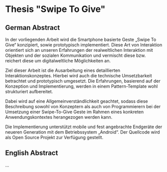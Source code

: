 # Thesis "Swipe To Give"

## German Abstract

In der vorliegenden Arbeit wird die Smartphone basierte Geste „Swipe To Give“ konzipiert, sowie prototypisch implementiert.
Diese Art von Interaktion orientiert sich an unseren Erfahrungen der realweltlichen Interaktion mit Objekten und der sozialen Kommunikation und vermischt diese bzw. reichert diese um digitalweltliche Möglichkeiten an. 

Ziel dieser Arbeit ist die Ausarbeitung eines detaillierten Interaktionskonzeptes. Hierbei wird auch die technische Umsetzbarkeit betrachtet und prototypisch umgesetzt. Die Erfahrungen, basierend auf der Konzeption und Implementierung, werden in einem Pattern-Template wohl strukturiert aufbereitet.

Dabei wird auf eine Allgemeinverständlichkeit geachtet, sodass diese Beschreibung sowohl von Konzeptern als auch von Programmierern bei der Umsetzung einer Swipe-To-Give Geste im Rahmen eines konkreten Anwendungskontextes herangezogen werden kann.

Die Implementierung unterstützt mobile und fest angebrachte Endgeräte der neueren Generation mit dem Betriebssystem „Android“. 
Der Quellcode wird als Open Source Projekt zur Verfügung gestellt.


## English Abstract 

...